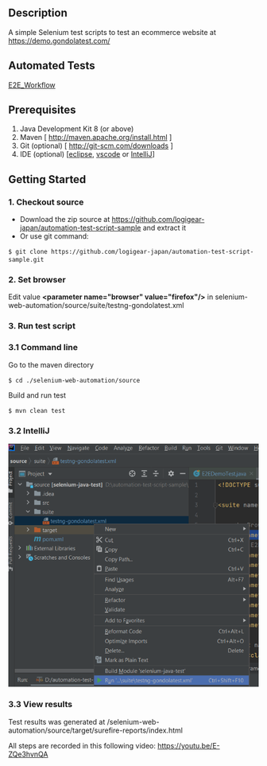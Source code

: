 ## Description
A simple Selenium test scripts to test an ecommerce website at https://demo.gondolatest.com/

## Automated Tests
[E2E_Workflow](./E2E_Workflow.md)

## Prerequisites
1.  Java Development Kit 8 (or above)
2.  Maven [ http://maven.apache.org/install.html ]
3.  Git (optional) [ http://git-scm.com/downloads ]
4.  IDE (optional) [[eclipse](https://www.eclipse.org/downloads/), [vscode](https://code.visualstudio.com/download) or [IntelliJ](https://www.jetbrains.com/idea/)]
## Getting Started
### 1. Checkout source 
   - Download the zip source at https://github.com/logigear-japan/automation-test-script-sample and extract it
   - Or use git command: 
   ```console
   $ git clone https://github.com/logigear-japan/automation-test-script-sample.git
   ```
### 2. Set browser 
Edit value **\<parameter name="browser" value="firefox"/>** in selenium-web-automation/source/suite/testng-gondolatest.xml
### 3. Run test script
### 3.1 Command line
   Go to the maven directory
   ```console
   $ cd ./selenium-web-automation/source
   ```
   Build and run test
   ```console
   $ mvn clean test
   ```
### 3.2 IntelliJ
   ![alt text](./intellJ.png)
### 3.3 View results
   Test results was generated at /selenium-web-automation/source/target/surefire-reports/index.html

All steps are recorded in this following video:
https://youtu.be/E-ZQe3hvnQA